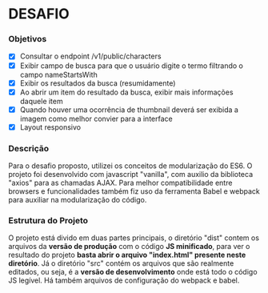 # DESAFIO

### Objetivos

- [x] Consultar o endpoint /v1/public/characters
- [x] Exibir campo de busca para que o usuário digite o termo filtrando o campo nameStartsWith
- [x] Exibir os resultados da busca (resumidamente)
- [x] Ao abrir um item do resultado da busca, exibir mais informações daquele item
- [x] Quando houver uma ocorrência de thumbnail deverá ser exibida a imagem como melhor convier para a interface
- [x] Layout responsivo

### Descrição

Para o desafio proposto, utilizei os conceitos de modularização do ES6.
O projeto foi desenvolvido com javascript "vanilla", com auxilio da biblioteca "axios" para as chamadas AJAX.
Para melhor compatibilidade entre browsers e funcionalidades também fiz uso da ferramenta Babel e webpack para auxiliar na modularização
do código.

### Estrutura do Projeto

O projeto está divido em duas partes principais, o diretório "dist" contem os arquivos da **versão de produção** com o código **JS minificado**, para ver o resultado do projeto **basta abrir o arquivo "index.html" presente neste diretório**.
Já o diretório "src" contém os arquivos que são realmente editados, ou seja, é a **versão de desenvolvimento** onde está todo o código JS legível.
Há também arquivos de configuração do webpack e babel.
